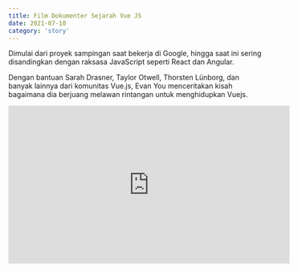 ```yaml
---
title: Film Dokumenter Sejarah Vue JS
date: 2021-07-10
category: 'story'
---
```


Dimulai dari proyek sampingan saat bekerja di Google, 
hingga saat ini sering disandingkan dengan raksasa JavaScript 
seperti React dan Angular.

Dengan bantuan Sarah Drasner, Taylor Otwell, Thorsten Lünborg, dan banyak lainnya dari komunitas Vue.js, 
Evan You menceritakan kisah bagaimana dia berjuang melawan rintangan untuk menghidupkan Vuejs.

<iframe width="560" height="315" class="mt-3" src="https://www.youtube.com/embed/OrxmtDw4pVI" title="YouTube video player" frameborder="0" allow="accelerometer; autoplay; clipboard-write; encrypted-media; gyroscope; picture-in-picture" allowfullscreen></iframe>